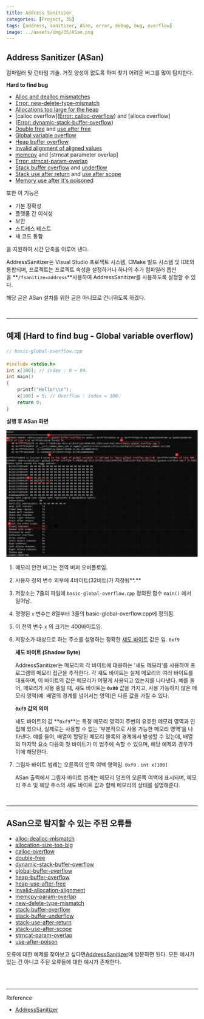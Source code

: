 ```yaml
---
title: Address Sanitizer
categories: [Project, 3S]
tags: [address, sanitizer, ASan, error, debug, bug, overflow]
image: ../assets/img/3S/ASan.png
---
```


## **Address Sanitizer (ASan)**

컴파일러 및 런타임 기술. 거짓 양성이 없도록 하며 찾기 어려운 버그를 많이 탐지한다.

**Hard to find bug**

- [Alloc and dealloc mismatches](https://learn.microsoft.com/en-us/cpp/sanitizers/error-alloc-dealloc-mismatch?view=msvc-170)
- [Error: new-delete-type-mismatch](https://learn.microsoft.com/en-us/cpp/sanitizers/error-new-delete-type-mismatch?view=msvc-170)
- [Allocations too large for the heap](https://learn.microsoft.com/en-us/cpp/sanitizers/error-allocation-size-too-big?view=msvc-170)
- [calloc overflow]([Error: calloc-overflow](https://learn.microsoft.com/en-us/cpp/sanitizers/error-calloc-overflow?view=msvc-170)) and [alloca overflow]
- ([Error: dynamic-stack-buffer-overflow](https://learn.microsoft.com/en-us/cpp/sanitizers/error-dynamic-stack-buffer-overflow?view=msvc-170))
- [Double free](https://learn.microsoft.com/en-us/cpp/sanitizers/error-double-free?view=msvc-170) and [use after free](https://learn.microsoft.com/en-us/cpp/sanitizers/error-heap-use-after-free?view=msvc-170)
- [Global variable overflow](https://learn.microsoft.com/en-us/cpp/sanitizers/error-global-buffer-overflow?view=msvc-170)
- [Heap buffer overflow](https://learn.microsoft.com/en-us/cpp/sanitizers/error-heap-buffer-overflow?view=msvc-170)
- [Invalid alignment of aligned values](https://learn.microsoft.com/en-us/cpp/sanitizers/error-invalid-allocation-alignment?view=msvc-170)
- [memcpy](<https://learn.microsoft.com/en-us/cpp/sanitizers/error-memcpy-param-overlap?view=msvc-170>) and [strncat parameter overlap]
- [Error: strncat-param-overlap](https://learn.microsoft.com/en-us/cpp/sanitizers/error-strncat-param-overlap?view=msvc-170)
- [Stack buffer overflow](https://learn.microsoft.com/en-us/cpp/sanitizers/error-stack-buffer-overflow?view=msvc-170) and [underflow](https://learn.microsoft.com/en-us/cpp/sanitizers/error-stack-buffer-underflow?view=msvc-170)
- [Stack use after return](https://learn.microsoft.com/en-us/cpp/sanitizers/error-stack-use-after-return?view=msvc-170) and [use after scope](https://learn.microsoft.com/en-us/cpp/sanitizers/error-stack-use-after-scope?view=msvc-170)
- [Memory use after it's poisoned](https://learn.microsoft.com/en-us/cpp/sanitizers/error-use-after-poison?view=msvc-170)


또한 이 기능은

- 기본 정확성
- 플랫폼 간 이식성
- 보안
- 스트레스 테스트
- 새 코드 통합

을 지원하여 시간 단축을 이루어 낸다.


AddressSanitizer는 Visual Studio 프로젝트 시스템, CMake 빌드 시스템 및 IDE와 통합되며, 프로젝트는 프로젝트 속성을 설정하거나 하나의 추가 컴파일러 옵션을 **`/fsanitize=address`**사용하여 AddressSanitizer를 사용하도록 설정할 수 있다.

해당 글은 ASan 설치를 위한 글은 아니므로 건너뛰도록 하겠다.

<br />

---


## **예제 (Hard to find bug - Global variable overflow)**

```cpp
// basic-global-overflow.cpp

#include <stdio.h>
int x[100]; // index : 0 ~ 99.
int main() 
{
    printf("Hello!\\n");
    x[100] = 5; // Overflow : index = 100.
    return 0;
}
```

**실행 후 ASan 화면**

![Untitled](../assets/img/3S/ASan_2.png)

1. 메모리 안전 버그는 전역 버퍼 오버플로임.

2. 사용자 정의 변수 외부에 4바이트(32비트)가 저장됨**.**

3. 저장소는 7줄의 파일에 `basic-global-overflow.cpp` 정의된 함수 `main()` 에서 일어남.

4. 명명된 `x` 변수는 8열부터 3줄의 basic-global-overflow.cpp에 정의됨.

5. 이 전역 변수 `x` 의 크기는 400바이트임.

6. 저장소가 대상으로 하는 주소를 설명하는 정확한 [섀도 바이트](https://learn.microsoft.com/ko-kr/cpp/sanitizers/asan-shadow-bytes?view=msvc-170) 값은 임. `0xf9`
   
   **섀도 바이트 (Shadow Byte)**
   
   AddressSanitizer는 메모리의 각 바이트에 대응하는 '섀도 메모리'를 사용하여 프로그램의 메모리 접근을 추적한다. 각 섀도 바이트는 실제 메모리의 여러 바이트를 대표하며, 이 바이트의 값은 메모리가 어떻게 사용되고 있는지를 나타낸다. 예를 들어, 메모리가 사용 중일 때, 섀도 바이트는 **`0x00`** 값을 가지고, 사용 가능하지 않은 메모리 영역(예: 배열의 경계를 넘어서는 영역)은 다른 값을 가질 수 있다.
   
   **`0xf9` 값의 의미**
   
   섀도 바이트의 값 **`0xf9`**는 특정 메모리 영역이 주변의 유효한 메모리 영역과 인접해 있으나, 실제로는 사용할 수 없는 '부분적으로 사용 가능한 메모리 영역'을 나타낸다. 예를 들어, 배열이 할당된 메모리 블록의 경계에서 발생할 수 있는데, 배열의 마지막 요소 다음의 첫 바이트가 이 범주에 속할 수 있으며, 해당 예제의 경우가 이에 해당한다.

7. 그림자 바이트 범례는 오른쪽의 안쪽 여백 영역임. `0xf9` . `int x[100]`
   
   ASan 출력에서 그림자 바이트 범례는 메모리 덤프의 오른쪽 여백에 표시되며, 메모리 주소 및 해당 주소의 섀도 바이트 값과 함께 메모리의 상태를 설명해준다.

<br />

---

## **ASan으로 탐지할 수 있는 주된 오류들**

- [alloc-dealloc-mismatch](<https://learn.microsoft.com/en-us/cpp/sanitizers/error-alloc-dealloc-mismatch?view=msvc-170>)
- [allocation-size-too-big](<https://learn.microsoft.com/en-us/cpp/sanitizers/error-allocation-size-too-big?view=msvc-170>)
- [calloc-overflow](<https://learn.microsoft.com/en-us/cpp/sanitizers/error-calloc-overflow?view=msvc-170>)
- [double-free](<https://learn.microsoft.com/en-us/cpp/sanitizers/error-double-free?view=msvc-170>)
- [dynamic-stack-buffer-overflow](<https://learn.microsoft.com/en-us/cpp/sanitizers/error-dynamic-stack-buffer-overflow?view=msvc-170>)
- [global-buffer-overflow](<https://learn.microsoft.com/en-us/cpp/sanitizers/error-global-buffer-overflow?view=msvc-170>)
- [heap-buffer-overflow](<https://learn.microsoft.com/en-us/cpp/sanitizers/error-heap-buffer-overflow?view=msvc-170>)
- [heap-use-after-free](<https://learn.microsoft.com/en-us/cpp/sanitizers/error-heap-use-after-free?view=msvc-170>)
- [invalid-allocation-alignment](<https://learn.microsoft.com/en-us/cpp/sanitizers/error-invalid-allocation-alignment?view=msvc-170>)
- [memcpy-param-overlap](<https://learn.microsoft.com/en-us/cpp/sanitizers/error-memcpy-param-overlap?view=msvc-170>)
- [new-delete-type-mismatch](<https://learn.microsoft.com/en-us/cpp/sanitizers/error-new-delete-type-mismatch?view=msvc-170>)
- [stack-buffer-overflow](<https://learn.microsoft.com/en-us/cpp/sanitizers/error-stack-buffer-overflow?view=msvc-170>)
- [stack-buffer-underflow](<https://learn.microsoft.com/en-us/cpp/sanitizers/error-stack-buffer-underflow?view=msvc-170>)
- [stack-use-after-return](<https://learn.microsoft.com/en-us/cpp/sanitizers/error-stack-use-after-return?view=msvc-170>)
- [stack-use-after-scope](<https://learn.microsoft.com/en-us/cpp/sanitizers/error-stack-use-after-scope?view=msvc-170>)
- [strncat-param-overlap](<https://learn.microsoft.com/en-us/cpp/sanitizers/error-strncat-param-overlap?view=msvc-170>)
- [use-after-poison](<https://learn.microsoft.com/en-us/cpp/sanitizers/error-use-after-poison?view=msvc-170>)

오류에 대한 예제를 찾아보고 싶다면[AddressSanitizer](https://learn.microsoft.com/ko-kr/cpp/sanitizers/asan-error-examples?view=msvc-170)에 방문하면 된다. 모든 예시가 있는 건 아니고 주된 오류들에 대한 예시가 존재한다.

<br />

<br />

---

Reference

- [AddressSanitizer](https://learn.microsoft.com/ko-kr/cpp/sanitizers/asan?view=msvc-170)
